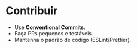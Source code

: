 # Contribuir

- Use **Conventional Commits**.
- Faça PRs pequenos e testáveis.
- Mantenha o padrão de código (ESLint/Prettier).